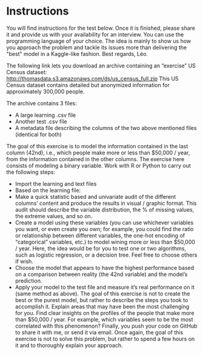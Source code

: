 Instructions
===

You will find instructions for the test below. Once it is finished, please share it and provide us with your availability for an interview. You can use the programming language of your choice. The idea is mainly to show us how you approach the problem and tackle its issues more than delivering the "best" model in a Kaggle-like fashion.
Best regards,
Léo.
 

The following link lets you download an archive containing an “exercise” US Census dataset: http://thomasdata.s3.amazonaws.com/ds/us_census_full.zip
This US Census dataset contains detailed but anonymized information for approximately 300,000 people.

The archive contains 3 files: 
* A large learning .csv file
* Another test .csv file
* A metadata file describing the columns of the two above mentioned files (identical for both)

The goal of this exercise is to model the information contained in the last column (42nd), i.e., which people make more or less than $50,000 / year, from the information contained in the other columns. The exercise here consists of modeling a binary variable.
Work with R or Python to carry out the following steps:
* Import the learning and text files
* Based on the learning file:
* Make a quick statistic based and univariate audit of the different columns’ content and produce the results in visual / graphic format. This audit should describe the variable distribution, the % of missing values, the extreme values, and so on.
* Create a model using these variables (you can use whichever variables you want, or even create you own; for example, you could find the ratio or relationship between different variables, the one-hot encoding of “categorical” variables, etc.) to model wining more or less than $50,000 / year. Here, the idea would be for you to test one or two algorithms, such as logistic regression, or a decision tree. Feel free to choose others if wish.
* Choose the model that appears to have the highest performance based on a comparison between reality (the 42nd variable) and the model’s prediction. 
* Apply your model to the test file and measure it’s real performance on it (same method as above).
The goal of this exercise is not to create the best or the purest model, but rather to describe the steps you took to accomplish it.
Explain areas that may have been the most challenging for you.
Find clear insights on the profiles of the people that make more than $50,000 / year. For example, which variables seem to be the most correlated with this phenomenon?
Finally, you push your code on GitHub to share it with me, or send it via email.
Once again, the goal of this exercise is not to solve this problem, but rather to spend a few hours on it and to thoroughly explain your approach.

